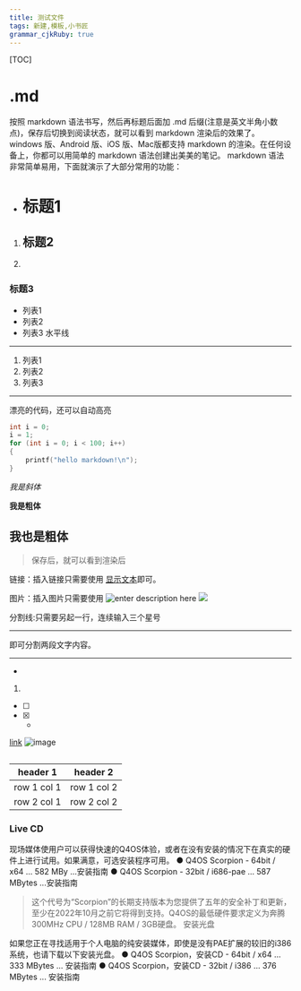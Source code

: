 ```yaml
---
title: 测试文件 
tags: 新建,模板,小书匠
grammar_cjkRuby: true
---
```

[TOC]

# .md
按照 markdown 语法书写，然后再标题后面加 .md 后缀(注意是英文半角小数点)，保存后切换到阅读状态，就可以看到 markdown 渲染后的效果了。windows 版、Android 版、iOS 版、Mac版都支持 markdown 的渲染。在任何设备上，你都可以用简单的 markdown 语法创建出美美的笔记。
markdown 语法非常简单易用，下面就演示了大部分常用的功能：
- # 标题1

1. ## 标题2
2. 
### 标题3
- 列表1
- 列表2
- 列表3
水平线
---
1. 列表1
2. 列表2
3. 列表3

---
漂亮的代码，还可以自动高亮
```cpp
int i = 0;
i = 1;
for (int i = 0; i < 100; i++)
{
    printf("hello markdown!\n");
}
```
*我是斜体*

**我是粗体**

__我也是粗体__
------------------------------------------------------------------------------------
> 保存后，就可以看到渲染后

链接：插入链接只需要使用 [显示文本](链接地址)即可。

图片：插入图片只需要使用
![enter description here][1]
![](https://ss2.baidu.com/6ONYsjip0QIZ8tyhnq/it/u=1785757706,2078777805&fm=173&s=77420CE2C7A290E21ED085180300D093&w=600&h=398&img.JPEG)

分割线:只需要另起一行，连续输入三个星号 
***
即可分割两段文字内容。


---
- 
1. 
- [ ] 
- [x] - 
[link](http://note.youdao.com/)
![image](http://note.youdao.com/favicon.ico)

```

```

header 1 | header 2
---|---
row 1 col 1 | row 1 col 2
row 2 col 1 | row 2 col 2

### Live CD
现场媒体使用户可以获得快速的Q4OS体验，或者在没有安装的情况下在真实的硬件上进行试用。如果满意，可选安装程序可用。
  ● Q4OS Scorpion - 64bit / x64 ... 582 MBy ...安装指南
  ● Q4OS Scorpion - 32bit / i686-pae ... 587 MBytes ...安装指南

>这个代号为“Scorpion”的长期支持版本为您提供了五年的安全补丁和更新，至少在2022年10月之前它将得到支持。Q4OS的最低硬件要求定义为奔腾300MHz CPU / 128MB RAM / 3GB硬盘。
安装光盘

如果您正在寻找适用于个人电脑的纯安装媒体，即使是没有PAE扩展的较旧的i386系统，也请下载以下安装光盘。
  ● Q4OS Scorpion，安装CD - 64bit / x64 ... 333 MBytes ... 安装指南
  ● Q4OS Scorpion，安装CD - 32bit / i386 ... 376 MBytes ... 安装指南


  [1]: https://ss2.baidu.com/6ONYsjip0QIZ8tyhnq/it/u=1785757706,2078777805&fm=173&s=77420CE2C7A290E21ED085180300D093&w=600&h=398&img.JPEG